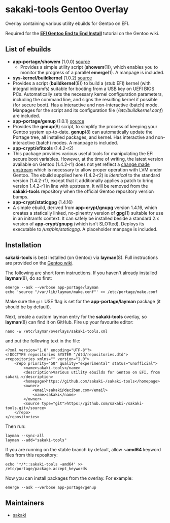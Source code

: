 # sakaki-tools Gentoo Overlay

Overlay containing various utility ebuilds for Gentoo on EFI.

Required for the [**EFI Gentoo End to End Install**](https://wiki.gentoo.org/wiki/EFI_Gentoo_End_to_End_Install) tutorial on the Gentoo wiki.

## List of ebuilds

* **app-portage/showem** (1.0.0) [source](https://github.com/sakaki-/showem)
  * Provides a simple utility script (**showem**(1)), which enables you to monitor the progress of a parallel **emerge**(1). A manpage is included.
* **sys-kernel/buildkernel** (1.0.2) [source](https://github.com/sakaki-/buildkernel)
 * Provides a script (**buildkernel**(8)) to build a (stub EFI) kernel (with integral initramfs) suitable for booting from a USB key on UEFI BIOS PCs. Automatically sets the necessary kernel configuration parameters, including the command line, and signs the resulting kernel if possible (for secure boot). Has a interactive and non-interactive (batch) mode. Manpages for the script and its configuration file (_/etc/buildkernel.conf_) are included.
* **app-portage/genup** (1.0.1) [source](https://github.com/sakaki-/genup)
 * Provides the **genup**(8) script, to simplify the process of keeping your Gentoo system up-to-date. **genup**(8) can automatically update the Portage tree, all installed packages, and kernel. Has interactive and non-interactive (batch) modes. A manpage is included.
* **app-crypt/efitools** (1.4.2-r2)
 * This package provides various useful tools for manipulating the EFI secure boot variables. However, at the time of writing, the latest version available on Gentoo (1.4.2-r1) does not yet reflect a [change made upstream](http://git.kernel.org/cgit/linux/kernel/git/jejb/efitools.git/commit/) which is necessary to allow proper operation with LVM under Gentoo. The ebuild supplied here (1.4.2-r2) is *identical* to the standard version (1.4.2-r1), except that it additionally applies a patch to bring version 1.4.2-r1 in line with upstream. It will be removed from the **sakaki-tools** repository when the official Gentoo repository version bumps.
* **app-crypt/staticgpg** (1.4.16)
 * A simple ebuild, derived from **app-crypt/gnupg** version 1.4.16, which creates a statically linked, no-pinentry version of **gpg**(1) suitable for use in an initramfs context. It can safely be installed beside a standard 2.x version of **app-crypt/gnupg** (which isn't SLOTted). Deploys its executable to _/usr/bin/staticgpg_. A placeholder manpage is included.

## Installation

**sakaki-tools** is best installed (on Gentoo) via **layman**(8).
Full instructions are provided on the [Gentoo wiki](https://wiki.gentoo.org/wiki/EFI_Gentoo_End_to_End_Install/Building_the_Gentoo_Base_System_Minus_Kernel#Preparing_to_Run_Parallel_emerges).

The following are short form instructions. If you haven't already installed **layman**(8), do so first:

    emerge --ask --verbose app-portage/layman
    echo 'source "/var/lib/layman/make.conf"' >> /etc/portage/make.conf

Make sure the `git` USE flag is set for the **app-portage/layman** package (it should be by default).

Next, create a custom layman entry for the **sakaki-tools** overlay, so **layman**(8) can find it on GitHub. Fire up your favourite editor:

    nano -w /etc/layman/overlays/sakaki-tools.xml

and put the following text in the file:

    <?xml version="1.0" encoding="UTF-8"?>
    <!DOCTYPE repositories SYSTEM "/dtd/repositories.dtd">
    <repositories xmlns="" version="1.0">
        <repo priority="50" quality="experimental" status="unofficial">
    	    <name>sakaki-tools</name>
    	    <description>Various utility ebuilds for Gentoo on EFI, from sakaki.</description>
    	    <homepage>https://github.com/sakaki-/sakaki-tools</homepage>
    	    <owner>
    		    <email>sakaki@deciban.com</email>
    		    <name>sakaki</name>
            </owner>
    	    <source type="git">https://github.com/sakaki-/sakaki-tools.git</source>
        </repo>
    </repositories>

Then run:

    layman --sync-all
    layman --add="sakaki-tools"

If you are running on the stable branch by default, allow **~amd64** keyword files from this repository:

    echo '*/*::sakaki-tools ~amd64' >> /etc/portage/package.accept_keywords
    
Now you can install packages from the overlay. For example:

    emerge --ask --verbose app-portage/genup

## Maintainers

* [sakaki](mailto:sakaki@deciban.com)
